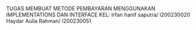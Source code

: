 TUGAS MEMBUAT METODE PEMBAYARAN MENGGUNAKAN IMPLEMENTATIONS DAN INTERFACE
KEL: Irfan hanif saputra/ l200230020
     Haydar Aulia Rahman/ l200230051
